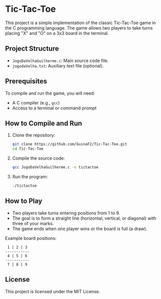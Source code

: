 # Tic-Tac-Toe

This project is a simple implementation of the classic Tic-Tac-Toe game in the C programming language. The game allows two players to take turns placing "X" and "O" on a 3x3 board in the terminal.

## Project Structure

- `JogoDaVelhaGuilherme.c`: Main source code file.
- `jogodaVelha.txt`: Auxiliary text file (optional).

## Prerequisites

To compile and run the game, you will need:

- A C compiler (e.g., `gcc`)
- Access to a terminal or command prompt

## How to Compile and Run

1. Clone the repository:

   ```bash
   git clone https://github.com/GuinaF2/Tic-Tac-Toe.git
   cd Tic-Tac-Toe
   ```

2. Compile the source code:

   ```bash
   gcc JogoDaVelhaGuilherme.c -o tictactoe
   ```

3. Run the program:

   ```bash
   ./tictactoe
   ```

## How to Play

- Two players take turns entering positions from 1 to 9.
- The goal is to form a straight line (horizontal, vertical, or diagonal) with three of your marks.
- The game ends when one player wins or the board is full (a draw).

Example board positions:

```
 1 | 2 | 3
-----------
 4 | 5 | 6
-----------
 7 | 8 | 9
```

## License

This project is licensed under the MIT License.
